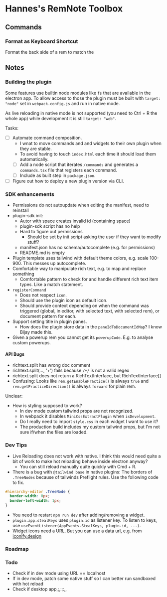 # Hannes's RemNote Toolbox

## Commands

### Format as Keyboard Shortcut

<!-- TODO: Image -->

Format the back side of a rem to match the

## Notes

### Building the plugin

Some features use builtin node modules like `fs` that are available in the electron app.
To allow access to those the plugin must be built with `target: "node"` set in `webpack.config.js`
and run in native mode.

As live reloading in native mode is not supported (you need to Ctrl + R the whole app) while
development it is still `target: "web"`.

Tasks:

- [ ] Automate command composition.
  - I wnat to move commands and and widgets to their own plugin when they are stable.
  - To avoid having to touch `index.html` each time it should load them automatically.
  - [ ] Add a node script that iterates `/commands` and generates a `commands.tsx` file that registers each command.
  - [ ] Include as built step in `package.json`.
- [ ] Figure out how to deploy a new plugin version via CLI.

### SDK enhancements

- Permissions do not autoupdate when editing the manifest, need to reinstall
- plugin-sdk init:
  - Autor with space creates invalid id (containing space)
  - plugin-sdk script has no help
  - Hard to figure out permissions
    - Should be set by init script asking the user if they want to modify stuff?
  - manifest.json has no schema/autocomplete (e.g. for permissions)
  - README.md is empty
- Plugin template uses tailwind with default theme colors, e.g. scale 100-900. This messes up autocomplete.
- Comfortable way to manipulate rich text, e.g. to map and replace something
  - Comfortable pattern to check for and handle different rich text item types. Like a match statement.
- `registerCommand`
  - Does not respect `icon`.
  - Should use the plugin icon as default icon.
  - Should provide context depending on when the command was triggered (global, in editor, with selected text, with selected rem), or document pattern for each.
- Support setting title in plugin panes.
  - How does the plugin store data in the `paneIdToDocumentIdMap`? I know Bijay made this.
- Given a powerup rem you cannot get its `powerupCode`. E.g. to analyse custom powerups.

#### API Bugs

- richtext.split has wrong doc comment
- richtext.split(..., '+') fails because `/+/` is not a valid regex
- richtext.split does not return a RichTextInterface, but RichTextInterface[]
- Confusing: Looks like `rem.getEnablePractice()` is always `true` and `rem.getPracticeDirection()` is always `forward` for plain rem.

Unclear:

- How is styling supposed to work?
  - In dev mode custom tailwind props are not recognized.
  - In webpack it disables `MiniCssExtractPlugin` when `isDevelopment`.
  - Do I really need to import `style.css` in each widget I want to use it?
  - The production build includes my custom tailwind props, but I'm not sure if/when the files are loaded.

### Dev Tips

- Live Reloading does not work with native. I think this would need quite a bit of work to make hot reloading behave inside electron anyway?
  - You can still reload manually quite quickly with Cmd + R.
- There is a bug with `@tailwind base` in native plugins: The borders of `.TreeNodes` because of tailwinds Preflight rules. Use the following code to fix.

```css
#hierarchy-editor .TreeNode {
  border-width: 0px;
  border-left-width: 1px;
}
```

- You need to restart `npm run dev` after adding/removing a widget.
- `plugin.app.stealKeys` uses `plugin.id` as listener key. To listen to keys, use `useEventListener(AppEvents.StealKeys, plugin.id, ...)`.
- Widget icons need a URL. But you can use a data url, e.g. from [iconify.design](https://iconify.design/)

### Roadmap

### Todo

- Check if in dev mode using URL == localhost
- If in dev mode, patch some native stuff so I can better run sandboxed with hot reload
- Check if desktop app,;,:;:,,
